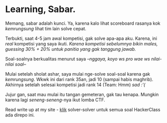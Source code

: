 # Learning, Sabar.

Memang, sabar adalah kunci. Ya, karena kalo lihat scoreboard rasanya kok *kemrungsung* lihat tim lain solve cepat.

Terbukti, saat 4-5 jam awal kompetisi, gak solve apa-apa aku. Karena, ini *real* kompetisi yang saya ikuti. *Karena kompetisi sebelumnya bikin males, guessing 30% + 20% untuk panitia yang gak tanggung jawab.*

Soal-soalnya berkualitas menurut saya *–nggaya, koyo ws pro wae ws nilai-nilai soal–* 

Mulai setelah sholat ashar, saya mulai nge-solve soal-soal karena gak *kemrungsung*. Wkwk ini dari rank 35an, jadi 10 (sampai habis maghrib). Akhirnya setelah selesai kompetisi jadi rank 14 (Team: Hmm) *sad :'(*

Jujur gan, saat mau mulai itu tangan gemeteran, gak tau kenapa. Mungkin karena lagi *seneng-seneng*-nya ikut lomba CTF.

Read write up at my site - [klik](https://abdullahnz.github.io/writeup/hackerclass/2020/08/18/compfest-12-hacker-class.html) solver-solver untuk semua soal HackerClass ada direpo ini.
